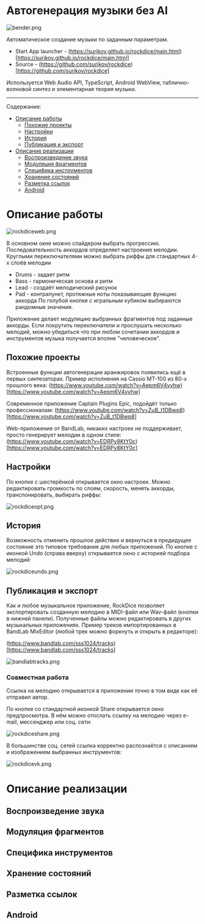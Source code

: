 # Автогенерация музыки без AI

![bender.png](img/bender.png)

Автоматическое создание музыки по заданным параметрам.

- Start App launcher - (https://surikov.github.io/rockdice/main.html)[https://surikov.github.io/rockdice/main.html]
- Source - (https://github.com/surikov/rockdice)[https://github.com/surikov/rockdice]

Используется Web Audio API, TypeScript, Android WebView, таблично-волновой синтез и элементарная теория музыки.

---

Содержание:

- [Описание работы](#Описание%20работы)
  - [Похожие проекты](#Похожие%20проекты)
  - [Настройки](#Настройки)
  - [История](#История)
  - [Публикация и экспорт](#Публикация%20и%20экспорт)
- [Описание реализации](#Описание%20реализации)
  - [Воспроизведение звука](#Воспроизведение%20звука)
  - [Модуляция фрагментов](#Модуляция%20фрагментов)
  - [Специфика инструментов](#Специфика%20инструментов)
  - [Хранение состояний](#Хранение%20состояний)
  - [Разметка ссылок](#Разметка%20ссылок)
  - [Android](#Android)

# Описание работы

![rockdiceweb.png](img/rockdiceweb.png)

В основном окне можно слайдером выбрать прогрессию. Последовательность аккордов определяет настроение мелодии.
Круглыми переключателями можно выбрать риффы для стандартных 4-х слоёв мелодии
- Drums - задает ритм
- Bass - гармоническая основа и ритм
- Lead - создаёт мелодический рисунок
- Pad - контрапункт, протяжные ноты показывающие функцию аккорда
По голубой кнопке с игральным кубиком выбираются рандомные значения.

Приложение делает модуляцию выбранных фрагментов под заданные аккорды. Если покрутить переключатели и прослушать несколько мелодий, можно убедиться что при любом сочетании аккордов и инструментов музыка получается вполне "человеческое".

## Похожие проекты

Встроенные функции автогенерации аранжировок появились ещё в первых синтезаторах. Пример исполнения на Cassio MT-100 из 80-х прошлого века: (https://www.youtube.com/watch?v=Aepm6V4yvhw)[https://www.youtube.com/watch?v=Aepm6V4yvhw]

Современное приложение Captain Plugins Epic, подойдёт только профессионалам: (https://www.youtube.com/watch?v=ZuB_t1DBwp8)[https://www.youtube.com/watch?v=ZuB_t1DBwp8]

Web-приложение от BandLab, никаких настроек не поддерживает, просто генерирует мелодии в одном стиле: (https://www.youtube.com/watch?v=EDRPy8KtY0c)[https://www.youtube.com/watch?v=EDRPy8KtY0c]

## Настройки

По кнопке с шестерёнкой открывается окно настроек.
Можно редактировать громкость по слоям, скорость, менять аккорды, транспонировать, выбирать риффы:

![rockdiceopt.png](img/rockdiceopt.png)

## История

Возможность отменить прошлое действие и вернуться в предидущее состояние это типовое требование для любых приложений.
По кнопке с иконкой Undo (справа вверху) открывается окно с историей подбора мелодий:

![rockdiceundo.png](img/rockdiceundo.png)

## Публикация и экспорт

Как и любое музыкальное приложение, RockDice позволяет экспортировать созданную мелодию в MIDI-файл или Wav-файл (кнопки в нижней панели).
Полученные файлы можно редактировать в других музыкальных приложениях.
Пример треков импортированных в BandLab MixEditor (любой трек можно форкнуть и открыть в редакторе):

(https://www.bandlab.com/sss1024/tracks)[https://www.bandlab.com/sss1024/tracks]

![bandlabtracks.png](img/bandlabtracks.png)

### Совместная работа

Ссылка на мелодию открывается в приложении точно в том виде как её отправил автор.

По кнопке со стандартной иконкой Share открывается окно предпросмотра. В нём
можно отослать ссылку на мелодию через e-mail, мессенджер или соц. сети:

![rockdiceshare.png](img/rockdiceshare.png)

В большинстве соц. сетей ссылка корректно распознаётся с описанием и изображением выбранных инструментов:

![rockdicevk.png](img/rockdicevk.png)

# Описание реализации

## Воспроизведение звука

## Модуляция фрагментов

## Специфика инструментов

## Хранение состояний

## Разметка ссылок

## Android


